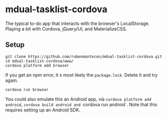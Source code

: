 # mdual-tasklist-cordova
The typical to-do app that interacts with the browser's LocalStorage. Playing a bit with Cordova, jQuery/UI, and MaterializeCSS. 

## Setup

```
git clone https://github.com/rubenmantecon/mdual-tasklist-cordova.git
cd mdual-tasklist-cordova/www/
cordova platform add browser
```
If you get an npm error, it s most likely the `package.lock`. Delete it and try again.
```
cordova run browser
```

You could also emulate this an Android app, via `cordova platform add android`, `cordova build android and `cordova run android`. Note that this requires setting up an Android SDK.

